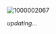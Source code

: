 
![1000002067](https://github.com/user-attachments/assets/606cb493-5ce6-41d9-a47e-4a0fc47f8832)



*updating...*
<!--
**silverfoxsmaher/silverfoxsmaher** is a ✨ _special_ ✨ repository because its `README.md` (this file) appears on your GitHub profile.

Here are some ideas to get you started:

- 🔭 I’m currently working on ...
- 🌱 I’m currently learning ...
- 👯 I’m looking to collaborate on ...
- 🤔 I’m looking for help with ...
- 💬 Ask me about ...
- 📫 How to reach me: ...
- 😄 Pronouns: ...
- ⚡ Fun fact: ...
-->
